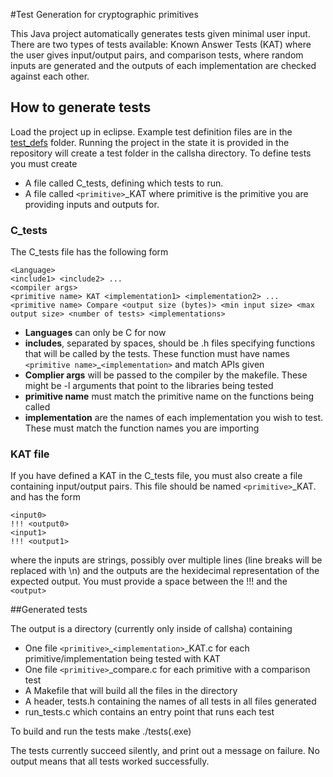 #Test Generation for cryptographic primitives

This Java project automatically generates tests given minimal
user input. There are two types of tests available: Known Answer
Tests (KAT) where the user gives input/output pairs, and comparison
tests, where random inputs are generated and the outputs of
each implementation are checked against each other.


## How to generate tests

Load the project up in eclipse. Example test definition files are 
in the [test_defs](test_defs) folder. Running the project in the 
state it is provided in the repository will create a test folder 
in the callsha directory. To define tests you must create

  * A file called C_tests, defining which tests to run.
  * A file called `<primitive>`_KAT where primitive is the primitive you are
    providing inputs and outputs for.
    
### C_tests
The C_tests file has the following form

	<Language>
	<include1> <include2> ...
	<compiler args>
	<primitive name> KAT <implementation1> <implementation2> ...
	<primitive name> Compare <output size (bytes)> <min input size> <max output size> <number of tests> <implementations>
	
  * __Languages__ can only be C for now
  * __includes__, separated by spaces, should be .h files specifying functions that
    will be called by the tests. These function must have names `<primitive name>`_`<implementation>`
    and match APIs given 
  * __Complier args__ will be passed to the compiler by the makefile. These might be -l arguments
    that point to the libraries being tested
  * __primitive name__ must match the primitive name on the functions being called
  * __implementation__ are the names of each implementation you wish to test. These must
    match the function names you are importing

### KAT file
   
If you have defined a KAT in the C_tests file, you must also create a file
containing input/output pairs. This file should be named `<primitive>`_KAT. and
has the form

	<input0>
	!!! <output0>
	<input1>
	!!! <output1>
	
where the inputs are strings, possibly over multiple lines (line breaks will be replaced with \n)
and the outputs are the hexidecimal representation of the expected output. You must provide a space
between the !!! and the `<output>`

##Generated tests

The output is a directory (currently only inside of callsha) containing
   * One file `<primitive>`_`<implementation>`_KAT.c for each primitive/implementation
     being tested with KAT
   * One file `<primitive>`_compare.c for each primitive with a comparison test
   * A Makefile that will build all the files in the directory
   * A header, tests.h containing the names of all tests in all files generated
   * run_tests.c which contains an entry point that runs each test
   
To build and run the tests
	make
	./tests(.exe)

The tests currently succeed silently, and print out a message on failure. No output
means that all tests worked successfully.
